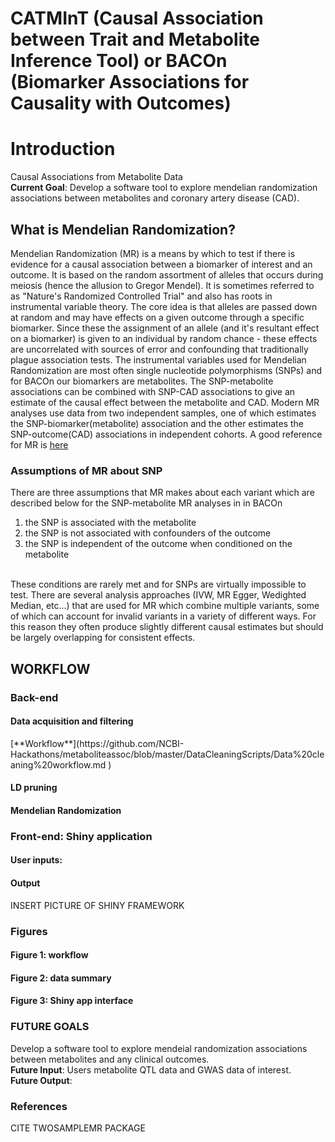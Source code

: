 <b><h1>CATMInT (Causal Association between Trait and Metabolite Inference Tool) or BACOn (Biomarker Associations for Causality with Outcomes)</h1></b>
<h1>Introduction</h1>
Causal Associations from Metabolite Data<br/>
<b>Current Goal</b>: Develop a software tool to explore mendelian randomization associations between metabolites and coronary artery disease (CAD). <br/>

<h2>What is Mendelian Randomization?</h2>
Mendelian Randomization (MR) is a means by which to test if there is evidence for a causal association between a biomarker of interest and an outcome. It is based on the random assortment of alleles that occurs during meiosis (hence the allusion to Gregor Mendel). It is sometimes referred to as "Nature's Randomized Controlled Trial" and also has roots in instrumental variable theory. The core idea is that alleles are passed down at random and may have effects on a given outcome through a specific biomarker. Since these the assignment of an allele (and it's resultant effect on a biomarker) is given to an individual by random chance - these effects are uncorrelated with sources of error and confounding that traditionally plague association tests. The instrumental variables used for Mendelian Randomization are most often single nucleotide polymorphisms (SNPs) and for BACOn our biomarkers are metabolites. The SNP-metabolite associations can be combined with SNP-CAD associations to give an estimate of the causal effect between the metabolite and CAD. Modern MR analyses use data from two independent samples, one of which estimates the SNP-biomarker(metabolite) association and the other estimates the SNP-outcome(CAD) associations in independent cohorts. A good reference for MR is <a href="http://onlinelibrary.wiley.com/doi/10.1002/gepi.21758/full">here</a><br>
<h3>Assumptions of MR about SNP</h3>
There are three assumptions that MR makes about each variant which are described below for the SNP-metabolite MR analyses in in BACOn<br/>
<ol>
  <li>the SNP is associated with the metabolite</li>
  <li>the SNP is not associated with confounders of the outcome</li>
  <li>the SNP is independent of the outcome when conditioned on the metabolite</li>
</ol>
<br/>
These conditions are rarely met and for SNPs are virtually impossible to test. There are several analysis approaches (IVW, MR Egger, Wedighted Median, etc...) that are used for MR which combine multiple variants, some of which can account for invalid variants in a variety of different ways. For this reason they often produce slightly different causal estimates but should be largely overlapping for consistent effects.
<br>

<h2>WORKFLOW</h2>
<h3>Back-end</h3>
<h4>Data acquisition and filtering</h4>
[**Workflow**](https://github.com/NCBI-Hackathons/metaboliteassoc/blob/master/DataCleaningScripts/Data%20cleaning%20workflow.md )
<h4>LD pruning</h4>
<h4>Mendelian Randomization</h4>

<h3>Front-end: Shiny application</h3>
<h4>User inputs:</h4>

<h4>Output</h4>
INSERT PICTURE OF SHINY FRAMEWORK

<h3>Figures</h3>
<h4>Figure 1: workflow</h4>
<h4>Figure 2: data summary</h4>
<h4>Figure 3: Shiny app interface</h4>

<h3>FUTURE GOALS</h3>
Develop a software tool to explore mendeial randomization associations between metabolites and any clinical outcomes.<br/>
<b>Future Input</b>: Users metabolite QTL data and GWAS data of interest.<br/>
<b>Future Output</b>:

<h3>References</h3>
CITE TWOSAMPLEMR PACKAGE

